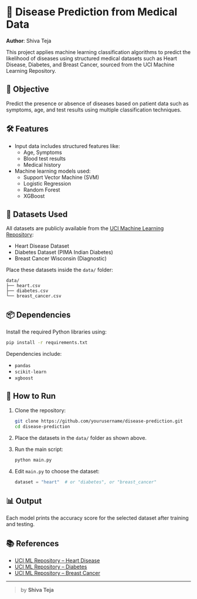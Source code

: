 # 🧠 Disease Prediction from Medical Data

**Author**: Shiva Teja

This project applies machine learning classification algorithms to predict the likelihood of diseases using structured medical datasets such as Heart Disease, Diabetes, and Breast Cancer, sourced from the UCI Machine Learning Repository.

## 🎯 Objective
Predict the presence or absence of diseases based on patient data such as symptoms, age, and test results using multiple classification techniques.

## 🛠️ Features
- Input data includes structured features like:
  - Age, Symptoms
  - Blood test results
  - Medical history
- Machine learning models used:
  - Support Vector Machine (SVM)
  - Logistic Regression
  - Random Forest
  - XGBoost

## 📁 Datasets Used
All datasets are publicly available from the [UCI Machine Learning Repository](https://archive.ics.uci.edu/):
- Heart Disease Dataset
- Diabetes Dataset (PIMA Indian Diabetes)
- Breast Cancer Wisconsin (Diagnostic)

Place these datasets inside the `data/` folder:
```
data/
├── heart.csv
├── diabetes.csv
└── breast_cancer.csv
```

## 📦 Dependencies
Install the required Python libraries using:

```bash
pip install -r requirements.txt
```

Dependencies include:
- `pandas`
- `scikit-learn`
- `xgboost`

## 🚀 How to Run

1. Clone the repository:
   ```bash
   git clone https://github.com/yourusername/disease-prediction.git
   cd disease-prediction
   ```

2. Place the datasets in the `data/` folder as shown above.

3. Run the main script:
   ```bash
   python main.py
   ```

4. Edit `main.py` to choose the dataset:
   ```python
   dataset = "heart"  # or "diabetes", or "breast_cancer"
   ```

## 📊 Output
Each model prints the accuracy score for the selected dataset after training and testing.

## 📚 References
- [UCI ML Repository – Heart Disease](https://archive.ics.uci.edu/ml/datasets/Heart+Disease)
- [UCI ML Repository – Diabetes](https://archive.ics.uci.edu/ml/datasets/pima+indians+diabetes)
- [UCI ML Repository – Breast Cancer](https://archive.ics.uci.edu/ml/datasets/Breast+Cancer+Wisconsin+(Diagnostic))

---

> by **Shiva Teja**

